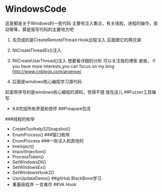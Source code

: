 # WindowsCode

这是都是关于Windows的一些代码 主要有注入集合，有关线程，进程的操作，驱动等等，算是我写代码的主要地方吧

1. 先完成的是CreateRemoteThread Hook远程注入 后面跟它的两兄弟

2. NtCreateThreadEx()注入

3. RtlCreateUserThread()注入
想要看详细的分析 可以关注我的博客 谢谢，
if  you have more interests,you can focus on my blog  
http://www.cnblogs.com/arsense/
4. 后面是windows核心编程学习源代码

前面带序号的是windows核心编程的源码，觉得不错 放在这儿
##Fuzzer工具编写

- 8.8完成所有界面和控件
##Preapare包含

###线程的枚举
- CreateToolhelp32Snapshot()
- EnumProcess()
###窗口枚举
- EnumProcess
###一些注入和其他的
- ImeInject()
- ImportInjection()
- ProcessToken()
- SetWindowsDll()
- SetWindowsEx()
- SetWindowsHook2()
- UsnUpdataDemo()
##gitHub BlackBone学习
- 重量级程序 一言难尽
##VA Hook